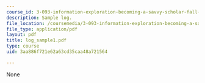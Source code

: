 ```yaml
---
course_id: 3-093-information-exploration-becoming-a-savvy-scholar-fall-2006
description: Sample log.
file_location: /coursemedia/3-093-information-exploration-becoming-a-savvy-scholar-fall-2006/3aa886f721e62a63cd35caa48a721564_log_sample1.pdf
file_type: application/pdf
layout: pdf
title: log_sample1.pdf
type: course
uid: 3aa886f721e62a63cd35caa48a721564

---
```

None
